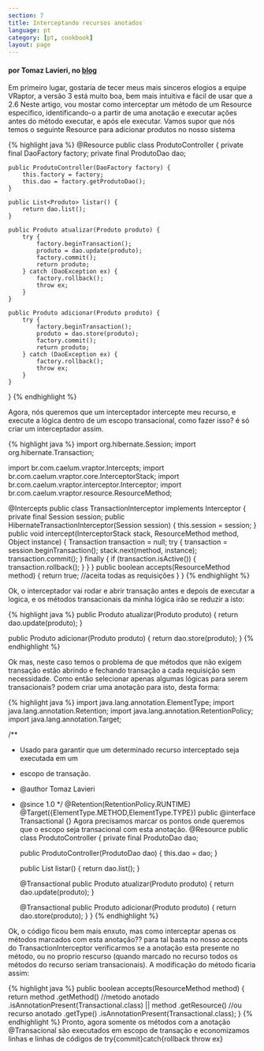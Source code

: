 ```yaml
---
section: 7
title: Interceptando recursos anotados
language: pt
category: [pt, cookbook]
layout: page
---
```


<h4>por Tomaz Lavieri, no <a href="http://blog.tomazlavieri.com.br/2009/vraptor3-interceptando-recursos-anotados/">blog</a></h4>

Em primeiro lugar, gostaria de tecer meus mais sinceros elogios a equipe VRaptor, a versão 3 está muito boa, bem mais intuitiva e fácil de usar que a 2.6
Neste artigo, vou mostar como interceptar um método de um Resource especifico, identificando-o a partir de uma anotação e executar ações antes do método executar, e após ele executar.
Vamos supor que nós temos o seguinte Resource para adicionar produtos no nosso sistema

{% highlight java %}
@Resource
public class ProdutoController {
    private final DaoFactory factory;
    private final ProdutoDao dao;
   
    public ProdutoController(DaoFactory factory) {
        this.factory = factory;
        this.dao = factory.getProdutoDao();
    }
   
    public List<Produto> listar() {
        return dao.list();
    }
   
    public Produto atualizar(Produto produto) {
        try {
            factory.beginTransaction();
            produto = dao.update(produto);
            factory.commit();
            return produto;
        } catch (DaoException ex) {
            factory.rollback();
            throw ex;
        }
    }
   
    public Produto adicionar(Produto produto) {
        try {
            factory.beginTransaction();
            produto = dao.store(produto);
            factory.commit();
            return produto;
        } catch (DaoException ex) {
            factory.rollback();
            throw ex;
        }
    }
}
{% endhighlight %}

Agora, nós queremos que um interceptador intercepte meu recurso, e execute a lógica dentro de um escopo transacional, como fazer isso? é só criar um interceptador assim.

{% highlight java %}
import org.hibernate.Session;
import org.hibernate.Transaction;

import br.com.caelum.vraptor.Intercepts;
import br.com.caelum.vraptor.core.InterceptorStack;
import br.com.caelum.vraptor.interceptor.Interceptor;
import br.com.caelum.vraptor.resource.ResourceMethod;

@Intercepts
public class TransactionInterceptor implements Interceptor {
        private final Session session;
        public HibernateTransactionInterceptor(Session session) {
            this.session = session;
        }
        public void intercept(InterceptorStack stack, ResourceMethod method, 
                                Object instance) {
            Transaction transaction = null;
            try {
                transaction = session.beginTransaction();
                stack.next(method, instance);
                transaction.commit();
            } finally {
                if (transaction.isActive()) {
                    transaction.rollback();
                }
            }
        }
        public boolean accepts(ResourceMethod method) {
            return true; //aceita todas as requisições
        }
}
{% endhighlight %}

Ok, o interceptador vai rodar e abrir transação antes e depois de executar a logica, e os métodos transacionais da minha lógica irão se reduzir a isto:

{% highlight java %}
public Produto atualizar(Produto produto) {
    return dao.update(produto);
}

public Produto adicionar(Produto produto) {
    return dao.store(produto);
}
{% endhighlight %}

Ok mas, neste caso temos o problema de que métodos que não exigem transação estão abrindo e fechando transação a cada requisição sem necessidade.
Como então selecionar apenas algumas lógicas para serem transacionais? podem criar uma anotação para isto, desta forma:

{% highlight java %}
import java.lang.annotation.ElementType;
import java.lang.annotation.Retention;
import java.lang.annotation.RetentionPolicy;
import java.lang.annotation.Target;

/**
* Usado para garantir que um determinado recurso interceptado seja executada em um
* escopo de transação.
* @author Tomaz Lavieri
* @since 1.0
*/
@Retention(RetentionPolicy.RUNTIME)
@Target({ElementType.METHOD,ElementType.TYPE})
public @interface Transactional {}
Agora precisamos marcar os pontos onde queremos que o escopo seja transacional com esta anotação.
@Resource
public class ProdutoController {
    private final ProdutoDao dao;
   
    public ProdutoController(ProdutoDao dao) {
        this.dao = dao;
    }
   
    public List<Produto> listar() {
        return dao.list();
    }
   
    @Transactional
    public Produto atualizar(Produto produto) {
        return dao.update(produto);
    }
   
    @Transactional
    public Produto adicionar(Produto produto) {
        return dao.store(produto);
    }
}
{% endhighlight %}

Ok, o código ficou bem mais enxuto, mas como interceptar apenas os métodos marcados com esta anotação?? para tal basta no nosso accepts do TransactionInterceptor verificarmos se a anotação esta presente no método, ou no proprio rescurso (quando marcado no recurso todos os métodos do recurso seriam transacionais).
A modificação do método ficaria assim:

{% highlight java %}
public boolean accepts(ResourceMethod method) {
    return  method
                .getMethod() //metodo anotado
                .isAnnotationPresent(Transactional.class)
            || method
                .getResource() //ou recurso anotado
                .getType()
                .isAnnotationPresent(Transactional.class);
}
{% endhighlight %}
Pronto, agora somente os métodos com a anotação @Transacional são executados em escopo de transação e economizamos linhas e linhas de códigos de try{commit}catch{rollback throw ex}
